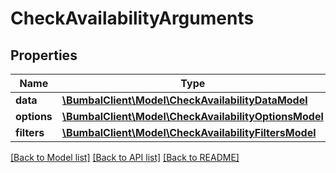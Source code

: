# CheckAvailabilityArguments

## Properties
Name | Type | Description | Notes
------------ | ------------- | ------------- | -------------
**data** | [**\BumbalClient\Model\CheckAvailabilityDataModel**](CheckAvailabilityDataModel.md) |  | [optional] 
**options** | [**\BumbalClient\Model\CheckAvailabilityOptionsModel**](CheckAvailabilityOptionsModel.md) |  | [optional] 
**filters** | [**\BumbalClient\Model\CheckAvailabilityFiltersModel**](CheckAvailabilityFiltersModel.md) |  | [optional] 

[[Back to Model list]](../README.md#documentation-for-models) [[Back to API list]](../README.md#documentation-for-api-endpoints) [[Back to README]](../README.md)


